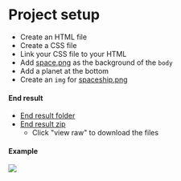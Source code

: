 # Project setup

- Create an HTML file
- Create a CSS file
- Link your CSS file to your HTML
- Add [space.png](end-result/space.png) as the background of the `body`
- Add a planet at the bottom
- Create an `img` for [spaceship.png](end-result/spaceship.png)

#### End result
- [End result folder](end-result)
- [End result zip](end-result.zip)
  - Click "view raw" to download the files

#### Example
![](http://i.imgur.com/vFBsejE.png)
